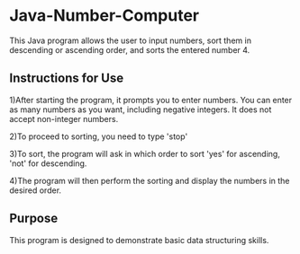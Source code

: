 ﻿
# Java-Number-Computer

This Java program allows the user to input numbers, sort them in descending or ascending order, and sorts the entered number 4.


## Instructions for Use

1)After starting the program, it prompts you to enter numbers. You can enter as many numbers as you want, including negative integers. It does not accept non-integer numbers.

2)To proceed to sorting, you need to type 'stop'

3)To sort, the program will ask in which order to sort 'yes' for ascending, 'not' for descending.

4)The program will then perform the sorting and display the numbers in the desired order.
## Purpose

This program is designed to demonstrate basic data structuring skills.
